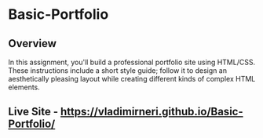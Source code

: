 # Basic-Portfolio

## Overview

In this assignment, you'll build a professional portfolio site using HTML/CSS. These instructions include a short style guide; follow it to design an aesthetically pleasing layout while creating different kinds of complex HTML elements.

## Live Site - https://vladimirneri.github.io/Basic-Portfolio/
